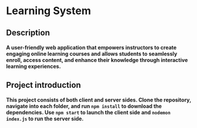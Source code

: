 # Learning System
## Description
#### A user-friendly web application that empowers instructors to create engaging online learning courses and allows students to seamlessly enroll, access content, and enhance their knowledge through interactive learning experiences.
## Project introduction
#### This project consists of both client and server sides. Clone the repository, navigate into each folder, and run `npm install` to download the dependencies. Use `npm start` to launch the client side and `nodemon index.js` to run the server side.
